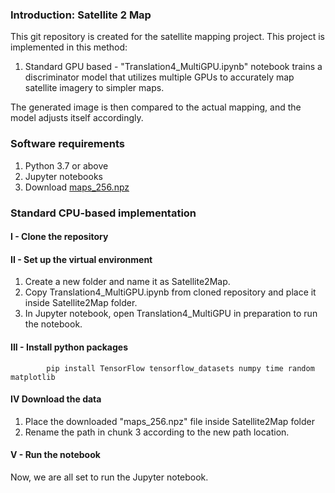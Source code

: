 ### **Introduction: Satellite 2 Map**
This git repository is created for the satellite mapping project. This project is implemented in this method:
1. Standard GPU based - "Translation4_MultiGPU.ipynb" notebook trains a discriminator model that utilizes multiple GPUs to accurately map satellite imagery to simpler maps. 

The generated image is then compared to the actual mapping, and the model adjusts itself accordingly.

### **Software requirements**
1. Python 3.7 or above
2. Jupyter notebooks
3. Download [maps_256.npz](https://gmuedu.sharepoint.com/sites/REU-GRP/Shared%20Documents/General/Image%20Mapping/maps_256.npz)

### **Standard CPU-based implementation**

#### **I - Clone the repository**

#### **II - Set up the virtual environment**
1. Create a new folder and name it as Satellite2Map.
2. Copy Translation4_MultiGPU.ipynb from cloned repository and place it inside Satellite2Map folder.
3. In Jupyter notebook, open Translation4_MultiGPU in preparation to run the notebook. 

#### **III - Install python packages**
      
            pip install TensorFlow tensorflow_datasets numpy time random matplotlib       

#### **IV Download the data**
1. Place the downloaded "maps_256.npz" file inside Satellite2Map folder
2. Rename the path in chunk 3 according to the new path location.

#### **V - Run the notebook**
Now, we are all set to run the Jupyter notebook.
